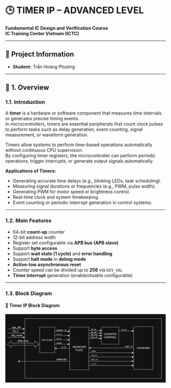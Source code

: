 # 🕒 TIMER IP – ADVANCED LEVEL
**Fundamental IC Design and Verification Course**  
**IC Training Center Vietnam (ICTC)**  

---

## 👤 Project Information
- **Student:** Trần Hoàng Phương   
---

## 🧭 1. Overview

### 1.1. Introduction
A **timer** is a hardware or software component that measures time intervals or generates precise timing events.  
In microcontrollers, timers are essential peripherals that count clock pulses to perform tasks such as delay generation, event counting, signal measurement, or waveform generation.

Timers allow systems to perform time-based operations automatically without continuous CPU supervision.  
By configuring timer registers, the microcontroller can perform periodic operations, trigger interrupts, or generate output signals automatically.

**Applications of Timers:**
- Generating accurate time delays (e.g., blinking LEDs, task scheduling).  
- Measuring signal durations or frequencies (e.g., PWM, pulse width).  
- Generating PWM for motor speed or brightness control.  
- Real-time clock and system timekeeping.  
- Event counting or periodic interrupt generation in control systems.  

---

### 1.2. Main Features
- 64-bit **count-up** counter  
- 12-bit address width  
- Register set configurable via **APB bus (APB slave)**  
- Support **byte access**  
- Support **wait state (1 cycle)** and **error handling**  
- Support **halt mode** in **debug mode**  
- **Active-low asynchronous reset**  
- Counter speed can be divided up to **256** via `DIV_VAL`  
- **Timer interrupt** generation (enable/disable configurable)  

---

### 1.3. Block Diagram
#### 🧱 Timer IP Block Diagram
![Timer Block Diagram](docs/timer_block_diagram.png)
